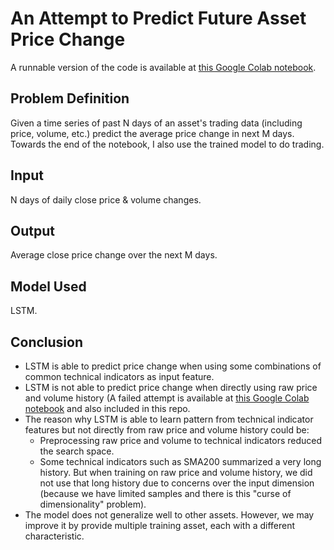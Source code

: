 # An Attempt to Predict Future Asset Price Change
A runnable version of the code is available at [this Google Colab notebook](https://drive.google.com/open?id=1MGt3h0nlBYjaxgZeK7z9OjEYaY-T-p0D).

## Problem Definition
Given a time series of past N days of an asset's trading data (including price, volume, etc.) predict the average price change in next M days. Towards the end of the notebook, I also use the trained model to do trading.

## Input
N days of daily close price & volume changes.

## Output
Average close price change over the next M days.

## Model Used
LSTM.

## Conclusion
* LSTM is able to predict price change when using some combinations of common technical indicators as input feature.
* LSTM is not able to predict price change when directly using raw price and volume history (A failed attempt is available at [this Google Colab notebook](https://drive.google.com/open?id=1PYPMb_-QsIgdmG4jEG-9ZuuxJMKuY4S2) and also included in this repo.
* The reason why LSTM is able to learn pattern from technical indicator features but not directly from raw price and volume history could be:
  * Preprocessing raw price and volume to technical indicators reduced the search space.
  * Some technical indicators such as SMA200 summarized a very long history. But when training on raw price and volume history, we did not use that long history due to concerns over the input dimension (because we have limited samples and there is this "curse of dimensionality" problem).
* The model does not generalize well to other assets. However, we may improve it by provide multiple training asset, each with a different characteristic.


